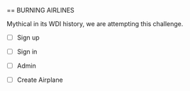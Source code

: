 == BURNING AIRLINES

Mythical in its WDI history, we are attempting this challenge.

+ [ ] Sign up
+ [ ] Sign in
+ [ ] Admin
+ [ ] Create Airplane

